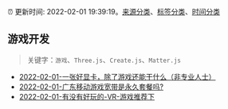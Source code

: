 :alarm_clock: 更新时间: 2022-02-01 19:39:19。[来源分类](../README.md)、[标签分类](../TAGS.md)、[时间分类](../TIMELINE.md)

## 游戏开发


> 关键字：`游戏`、`Three.js`、`Create.js`、`Matter.js`



- [2022-02-01-一张好显卡，除了游戏还能干什么（非专业人士）](https://www.v2ex.com/t/831620) 
- [2022-02-01-广东移动游戏宽带是永久套餐吗?](https://www.v2ex.com/t/831605) 
- [2022-02-01-有没有好玩的-VR-游戏推荐下](https://www.v2ex.com/t/831589) 